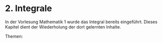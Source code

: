 # 2. Integrale

In der Vorlesung Mathematik 1 wurde das Integral bereits eingeführt. Dieses
Kapitel dient der Wiederholung der dort gelernten Inhalte. 

Themen:

```{tableofcontents}
```